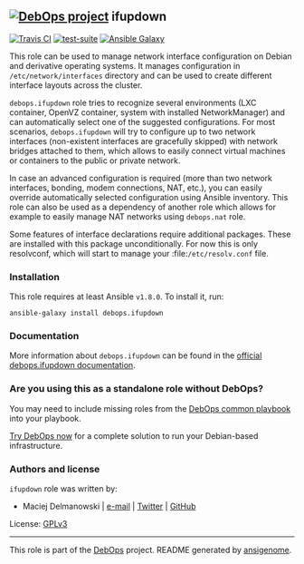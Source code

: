 ## [![DebOps project](http://debops.org/images/debops-small.png)](http://debops.org) ifupdown

[![Travis CI](http://img.shields.io/travis/debops/ansible-ifupdown.svg?style=flat)](http://travis-ci.org/debops/ansible-ifupdown) [![test-suite](http://img.shields.io/badge/test--suite-ansible--ifupdown-blue.svg?style=flat)](https://github.com/debops/test-suite/tree/master/ansible-ifupdown/)  [![Ansible Galaxy](http://img.shields.io/badge/galaxy-debops.ifupdown-660198.svg?style=flat)](https://galaxy.ansible.com/list#/roles/1570)

This role can be used to manage network interface configuration on Debian
and derivative operating systems. It manages configuration in
`/etc/network/interfaces` directory and can be used to create different
interface layouts across the cluster.

`debops.ifupdown` role tries to recognize several environments (LXC
container, OpenVZ container, system with installed NetworkManager) and can
automatically select one of the suggested configurations. For most
scenarios, `debops.ifupdown` will try to configure up to two network
interfaces (non-existent interfaces are gracefully skipped) with network
bridges attached to them, which allows to easily connect virtual machines
or containers to the public or private network.

In case an advanced configuration is required (more than two network
interfaces, bonding, modem connections, NAT, etc.), you can easily override
automatically selected configuration using Ansible inventory. This role can
also be used as a dependency of another role which allows for example to
easily manage NAT networks using `debops.nat` role.

Some features of interface declarations require additional packages. These
are installed with this package unconditionally. For now this is only
resolvconf, which will start to manage your :file:`/etc/resolv.conf` file.

### Installation

This role requires at least Ansible `v1.8.0`. To install it, run:

    ansible-galaxy install debops.ifupdown

### Documentation

More information about `debops.ifupdown` can be found in the
[official debops.ifupdown documentation](http://docs.debops.org/en/latest/ansible/roles/ansible-ifupdown/docs/).




### Are you using this as a standalone role without DebOps?

You may need to include missing roles from the [DebOps common
playbook](https://github.com/debops/debops-playbooks/blob/master/playbooks/common.yml)
into your playbook.

[Try DebOps now](https://github.com/debops/debops) for a complete solution to run your Debian-based infrastructure.





### Authors and license

`ifupdown` role was written by:
- Maciej Delmanowski | [e-mail](mailto:drybjed@gmail.com) | [Twitter](https://twitter.com/drybjed) | [GitHub](https://github.com/drybjed)

License: [GPLv3](https://tldrlegal.com/license/gnu-general-public-license-v3-%28gpl-3%29)

***

This role is part of the [DebOps](http://debops.org/) project. README generated by [ansigenome](https://github.com/nickjj/ansigenome/).
